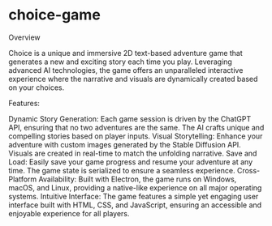 # choice-game
Overview

Choice is a unique and immersive 2D text-based adventure game that generates a new and exciting story each time you play. Leveraging advanced AI technologies, the game offers an unparalleled interactive experience where the narrative and visuals are dynamically created based on your choices.

Features:

Dynamic Story Generation: Each game session is driven by the ChatGPT API, ensuring that no two adventures are the same. The AI crafts unique and compelling stories based on player inputs.
Visual Storytelling: Enhance your adventure with custom images generated by the Stable Diffusion API. Visuals are created in real-time to match the unfolding narrative.
Save and Load: Easily save your game progress and resume your adventure at any time. The game state is serialized to ensure a seamless experience.
Cross-Platform Availability: Built with Electron, the game runs on Windows, macOS, and Linux, providing a native-like experience on all major operating systems.
Intuitive Interface: The game features a simple yet engaging user interface built with HTML, CSS, and JavaScript, ensuring an accessible and enjoyable experience for all players.
